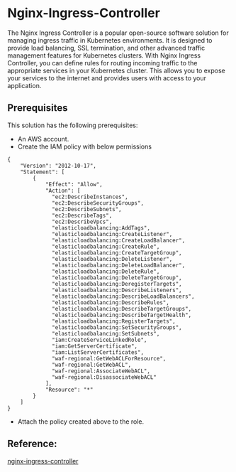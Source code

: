 # Nginx-Ingress-Controller

The Nginx Ingress Controller is a popular open-source software solution for managing ingress traffic in Kubernetes environments. It is designed to provide load balancing, SSL termination, and other advanced traffic management features for Kubernetes clusters. With Nginx Ingress Controller, you can define rules for routing incoming traffic to the appropriate services in your Kubernetes cluster. This allows you to expose your services to the internet and provides users with access to your application.

## Prerequisites

This solution has the following prerequisites:

- An AWS account.
- Create the IAM policy with below permissions
```
{
    "Version": "2012-10-17",
    "Statement": [
        {
            "Effect": "Allow",
            "Action": [
              "ec2:DescribeInstances",
              "ec2:DescribeSecurityGroups",
              "ec2:DescribeSubnets",
              "ec2:DescribeTags",
              "ec2:DescribeVpcs",
              "elasticloadbalancing:AddTags",
              "elasticloadbalancing:CreateListener",
              "elasticloadbalancing:CreateLoadBalancer",
              "elasticloadbalancing:CreateRule",
              "elasticloadbalancing:CreateTargetGroup",
              "elasticloadbalancing:DeleteListener",
              "elasticloadbalancing:DeleteLoadBalancer",
              "elasticloadbalancing:DeleteRule",
              "elasticloadbalancing:DeleteTargetGroup",
              "elasticloadbalancing:DeregisterTargets",
              "elasticloadbalancing:DescribeListeners",
              "elasticloadbalancing:DescribeLoadBalancers",
              "elasticloadbalancing:DescribeRules",
              "elasticloadbalancing:DescribeTargetGroups",
              "elasticloadbalancing:DescribeTargetHealth",
              "elasticloadbalancing:RegisterTargets",
              "elasticloadbalancing:SetSecurityGroups",
              "elasticloadbalancing:SetSubnets",
              "iam:CreateServiceLinkedRole",
              "iam:GetServerCertificate",
              "iam:ListServerCertificates",
              "waf-regional:GetWebACLForResource",
              "waf-regional:GetWebACL",
              "waf-regional:AssociateWebACL",
              "waf-regional:DisassociateWebACL"
            ],
            "Resource": "*"
        }
    ]
}
```
- Attach the policy created above to the role.


## Reference:
[nginx-ingress-controller](https://artifacthub.io/packages/helm/bitnami/nginx-ingress-controller/9.4.1)
